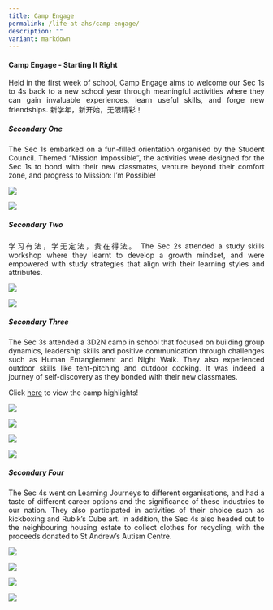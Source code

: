 ```yaml
---
title: Camp Engage
permalink: /life-at-ahs/camp-engage/
description: ""
variant: markdown
---
```

#### Camp Engage - Starting It Right

<p align="justify">
Held in the first week of school, Camp Engage aims to welcome our Sec 1s to 4s back to a new school year through meaningful activities where they can gain invaluable experiences, learn useful skills, and forge new friendships. 新学年，新开始，无限精彩！</p>

##### Secondary One
<p align="justify">
The Sec 1s embarked on a fun-filled orientation organised by the Student Council. Themed “Mission Impossible”, the activities were designed for the Sec 1s to bond with their new classmates, venture beyond their comfort zone, and progress to Mission: I’m Possible! </p>

![](/images/Life%20at%20AHS/Camp%20Engage/2023_Camp_Engage_04.jpg)

![](/images/Life%20at%20AHS/Camp%20Engage/2023_Camp_Engage_05.jpg)

##### Secondary Two
<p align="justify">
	学习有法，学无定法，贵在得法。
The Sec 2s attended a study skills workshop where they learnt to develop a growth mindset, and were empowered with study strategies that align with their learning styles and attributes. </p>

![](/images/Life%20at%20AHS/Camp%20Engage/2023_Camp_Engage_07.jpg)

![](/images/Life%20at%20AHS/Camp%20Engage/2023_Camp_Engage_08.jpg)


##### Secondary Three
<p align="justify">
The Sec 3s attended a 3D2N camp in school that focused on building group dynamics, leadership skills and positive communication through challenges such as Human Entanglement and Night Walk. They also experienced outdoor skills like tent-pitching and outdoor cooking. It was indeed a journey of self-discovery as they bonded with their new classmates. </p>

Click [here](https://youtu.be/pLsypLGLXq4) to view the camp highlights!

![](/images/Life%20at%20AHS/Camp%20Engage/2023_Camp_Engage_02.JPG)

![](/images/Life%20at%20AHS/Camp%20Engage/2023_Camp_Engage_01.jpg)

![](/images/Life%20at%20AHS/Camp%20Engage/2023_Camp_Engage_03.JPG)

![](/images/Life%20at%20AHS/Camp%20Engage/2023_Camp_Engage_10.JPG)

##### Secondary Four
<p align="justify">
The Sec 4s went on Learning Journeys to different organisations, and had a taste of different career options and the significance of these industries to our nation. They also participated in activities of their choice such as kickboxing and Rubik’s Cube art. In addition, the Sec 4s also headed out to the neighbouring housing estate to collect clothes for recycling, with the proceeds donated to St Andrew’s Autism Centre.</p>

![](/images/Life%20at%20AHS/Camp%20Engage/2023_Camp_Engage_06.jpg)

![](/images/Life%20at%20AHS/Camp%20Engage/2023_Camp_Engage_09.jpg)

![](/images/Life%20at%20AHS/Camp%20Engage/2023_Camp_Engage_11.jpg)

![](/images/Life%20at%20AHS/Camp%20Engage/2023_Camp_Engage_12.jpg)
